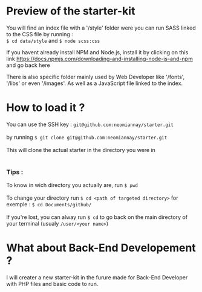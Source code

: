 # Preview of the starter-kit

You will find an index file with a '/style' folder were you can run SASS linked to the CSS file by running : <br>
`$ cd data/style` and `$ node scss:css`

If you havent already install NPM and Node.js, install it by clicking on this link https://docs.npmjs.com/downloading-and-installing-node-js-and-npm and go back here

There is also specific folder mainly used by Web Developer like '/fonts', '/libs' or even '/images'. As well as a JavaScript file linked to the index.

# How to load it ?

You can use the SSH key : `git@github.com:neomiannay/starter.git` <br>
<br>
by running `$ git clone git@github.com:neomiannay/starter.git` <br>
<br>
This will clone the actual starter in the directory you were in <br>
<br>
### Tips :
To know in wich directory you actually are, run `$ pwd` <br>
<br>
To change your directory run `$ cd <path of targeted directory>` for exemple : `$ cd Documents/github/` <br>
<br>
If you're lost, you can alway run `$ cd` to go back on the main directory of your terminal (usualy `/user/<your name>`)

# What about Back-End Developement ?
I will creater a new starter-kit in the furure made for Back-End Developer with PHP files and basic code to run.
